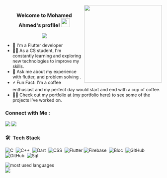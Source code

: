 <img width="250" align="right" src="https://c.tenor.com/_DOBjnGspYAAAAAM/code-coding.gif">

<h3 align="center">
  Welcome to Mohamed Ahmed's profile!
  <img src="https://media.giphy.com/media/hvRJCLFzcasrR4ia7z/giphy.gif" width="28">
</h3>

<!-- Typing SVG by DenverCoder1 - https://github.com/DenverCoder1/readme-typing-svg -->
<p align="center">
  <a href="https://github.com/DenverCoder1/readme-typing-svg"><img src="https://readme-typing-svg.herokuapp.com/?lines=Flutter%20Developer%20;Always%20learning%20new%20things&font=Fira%20Code&center=true&width=440&height=45&color=f75c7e&vCenter=true&size=22"></a>
</p> 

- 🏢 I'm a Flutter developer 
- 👨‍💻 As a CS student, I'm constantly learning and exploring new technologies to improve my skills.
- 💬 Ask me about my experience with flutter, and problem solving .
- ⚡ Fun Fact: I'm a coffee enthusiast and my perfect day would start and end with a cup of coffee.
- 👨‍💻 Check out my portfolio at (my portfolio here)  to see some of the projects I've worked on.


### Connect with Me :

<a href="https://www.linkedin.com/in/mohamed-ahmed-517408238" target="_blank"><img src="https://img.shields.io/badge/-Mohamed%20Ahmed-0077B5?style=for-the-badge&logo=Linkedin&logoColor=white"/></a>
<a href="mohamedahmedabdelhamed147@gmail.com" target="_blank"><img src="https://img.shields.io/badge/-mohamed%20Ahmed-0077B5?style=for-the-badge&logo=Gmail&logoColor=white"/></a>


### 🛠 &nbsp;Tech Stack
![C](https://img.shields.io/badge/-C-05122A?style=flat&logo=C)&nbsp;
![C++](https://img.shields.io/badge/-C++-05122A?style=flat&logo=C++&logoColor=563D7C)&nbsp;
![Dart](https://img.shields.io/badge/-Dart-05122A?style=flat&logo=Dart)&nbsp;
![CSS](https://img.shields.io/badge/-CSS-05122A?style=flat&logo=CSS3&logoColor=1572B6)&nbsp;
![Flutter](https://img.shields.io/badge/-Flutter-05122A?style=flat&logo=Flutter)
![Firebase](https://img.shields.io/badge/-Firebase-05122A?style=flat&logo=Firebase&logoColor=339933)&nbsp;
![Bloc](https://img.shields.io/badge/-Bloc-05122A?style=flat&logo=Bloc)&nbsp;
![GitHub](https://img.shields.io/badge/-Git-05122A?style=flat&logo=git)&nbsp;
![GitHub](https://img.shields.io/badge/-GitHub-05122A?style=flat&logo=github)&nbsp;
![Sql](https://img.shields.io/badge/-SQL-05122A?style=flat&logo=SQL&logoColor=007ACC)&nbsp;





<img align="left" src="https://github-readme-stats.vercel.app/api/top-langs?username=mohamedxahmedd&show_icons=true&locale=en&layout=compact&theme=radical" alt="most used languages" />
<br>
<a href="https://komarev.com/ghpvc/?username=mohamedxahmedd&style=for-the-badge">
    <img src="https://komarev.com/ghpvc/?username=mohamedxahmedd&style=for-the-badge">
</a>




